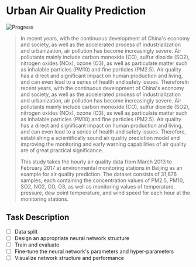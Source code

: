 # Urban Air Quality Prediction

![Progress](https://progress-bar.dev/0/?title=Progress&width=430&color=14ac66)

> In recent years, with the continuous development of China's economy and society, as well as the accelerated process of industrialization and urbanization, air pollution has become increasingly severe. Air pollutants mainly include carbon monoxide (CO), sulfur dioxide (SO2), nitrogen oxides (NOx), ozone (O3), as well as particulate matter such as inhalable particles (PM10) and fine particles (PM2.5). Air quality has a direct and significant impact on human production and living, and can even lead to a series of health and safety issues. ThereforeIn recent years, with the continuous development of China's economy and society, as well as the accelerated process of industrialization and urbanization, air pollution has become increasingly severe. Air pollutants mainly include carbon monoxide (CO), sulfur dioxide (SO2), nitrogen oxides (NOx), ozone (O3), as well as particulate matter such as inhalable particles (PM10) and fine particles (PM2.5). Air quality has a direct and significant impact on human production and living, and can even lead to a series of health and safety issues. Therefore, establishing a scientifically sound air quality prediction model and improving the monitoring and early warning capabilities of air quality are of great practical significance.
>
> This study takes the hourly air quality data from March 2013 to February 2017 at environmental monitoring stations in Beijing as an example for air quality prediction. The dataset consists of 31,876 samples, each containing the concentration values of PM2.5, PM10, SO2, NO2, CO, O3, as well as monitoring values of temperature, pressure, dew point temperature, and wind speed for each hour at the monitoring stations.

## Task Description 

- [ ] Data split
- [ ] Design an appropriate neural network structure
- [ ] Train and evaluate
- [ ] Fine-tune the neural network's parameters and hyper-parameters
- [ ] Visualize network structure and performance 